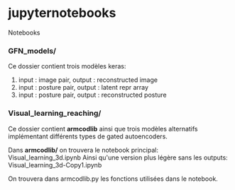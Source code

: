 # jupyternotebooks
Notebooks

### GFN_models/
Ce dossier contient trois modèles keras: 
1. input : image pair, output : reconstructed image
2. input : posture pair, output : latent repr array
3. input : posture pair, output : reconstructed posture

### Visual_learning_reaching/ 
Ce dossier contient **armcodlib** ainsi que trois modèles alternatifs implémentant différents types de gated autoencoders.

Dans **armcodlib/** on trouvera le notebook principal:
Visual_learning_3d.ipynb
Ainsi qu'une version plus légère sans les outputs:
Visual_learning_3d-Copy1.ipynb

On trouvera dans armcodlib.py les fonctions utilisées dans le notebook.
